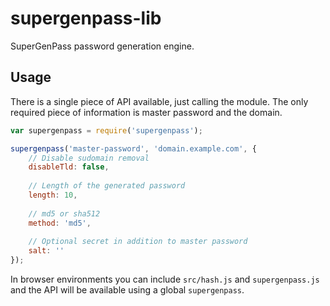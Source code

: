 # supergenpass-lib

SuperGenPass password generation engine.

## Usage

There is a single piece of API available, just calling the module.
The only required piece of information is master password and the domain.

```javascript
var supergenpass = require('supergenpass');

supergenpass('master-password', 'domain.example.com', {
    // Disable sudomain removal
    disableTld: false,
    
    // Length of the generated password
    length: 10,
    
    // md5 or sha512
    method: 'md5',
    
    // Optional secret in addition to master password
    salt: ''
});
```

In browser environments you can include `src/hash.js` and `supergenpass.js` and
the API will be available using a global `supergenpass`.
